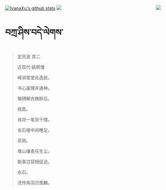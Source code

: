 [![IvanaXu's github stats](https://github-readme-stats.vercel.app/api?username=IvanaXu&show_icons=true&theme=vue-dark)](https://github.com/anuraghazra/github-readme-stats)
<img align="right" src="https://github-readme-stats.vercel.app/api/top-langs/?username=IvanaXu&langs_count=7&theme=graywhite" />
<img src="https://github-readme-stats.vercel.app/api/wakatime?username=IvanaXu&layout=compact&langs_count=6&theme=vue-dark&&custom_title=Programming Times(Jul 29 2021-)" />
# བཀྲ་ཤིས་བདེ་ལེགས་
> 定风波 其二
>
> 近现代·姚鹓雏
>
> 峰泖堂堂此逸民。
> 
> 书心画理并通神。
> 
> 槃礴解衣微醉后。
> 
> 摇首。
> 
> 肯将一笔贸干缗。
> 
> 金石楼中闲睡足。
> 
> 茶熟。
> 
> 堆山缣素任生尘。
> 
> 能事岂容相促迫。
> 
> 水石。
> 
> 流传角羽识凰麟。